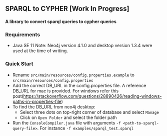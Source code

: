 ## SPARQL to CYPHER [Work In Progress]
#### A library to convert sparql queries to cypher queries

### Requirements
* Java SE 11
Note: Neo4j version 4.1.0 and desktop version 1.3.4 were used at the time of writing.

### Quick Start
* Rename `src/main/resources/config.properties.example` to `src/main/resources/config.properties`
* Add the correct DB_URL in the config.properties file. A reference DB_URL for mac is provided. For windows refer this post(https://stackoverflow.com/questions/28890426/reading-windows-paths-in-properties-file)
* To find the DB_URL from neo4j desktop:
    * Select three dots on top-right corner of database and select `Manage`
    * Click on `Open Folder` and select the folder path
* Run the `ConsoleCompiler.java` file with arguments `-f <path-to-sparql-query-file>`. For instance `-f examples/sparql_test.sparql`
  
